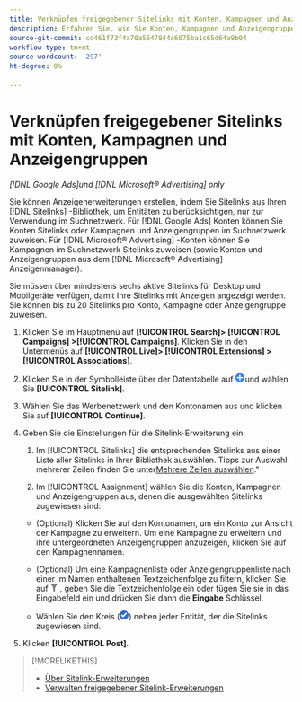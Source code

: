 ```yaml
---
title: Verknüpfen freigegebener Sitelinks mit Konten, Kampagnen und Anzeigengruppen
description: Erfahren Sie, wie Sie Konten, Kampagnen und Anzeigengruppen freigegebene Sitelink-Erweiterungen zuweisen.
source-git-commit: cd461f73f4a70a5647844a6075ba1c65d64a9b04
workflow-type: tm+mt
source-wordcount: '297'
ht-degree: 0%

---
```


# Verknüpfen freigegebener Sitelinks mit Konten, Kampagnen und Anzeigengruppen

*[!DNL Google Ads]und [!DNL Microsoft® Advertising] only*

Sie können Anzeigenerweiterungen erstellen, indem Sie Sitelinks aus Ihren [!DNL Sitelinks] -Bibliothek, um Entitäten zu berücksichtigen, nur zur Verwendung im Suchnetzwerk. Für [!DNL Google Ads] Konten können Sie Konten Sitelinks oder Kampagnen und Anzeigengruppen im Suchnetzwerk zuweisen. Für [!DNL Microsoft® Advertising] -Konten können Sie Kampagnen im Suchnetzwerk Sitelinks zuweisen (sowie Konten und Anzeigengruppen aus dem [!DNL Microsoft® Advertising] Anzeigenmanager).

Sie müssen über mindestens sechs aktive Sitelinks für Desktop und Mobilgeräte verfügen, damit Ihre Sitelinks mit Anzeigen angezeigt werden. Sie können bis zu 20 Sitelinks pro Konto, Kampagne oder Anzeigengruppe zuweisen.

1. Klicken Sie im Hauptmenü auf **[!UICONTROL Search]> [!UICONTROL Campaigns] >[!UICONTROL Campaigns]**. Klicken Sie in den Untermenüs auf **[!UICONTROL Live]> [!UICONTROL Extensions] >[!UICONTROL Associations]**.

1. Klicken Sie in der Symbolleiste über der Datentabelle auf ![Erstellen](/help/search-social-commerce/assets/add.png "Erstellen")und wählen Sie **[!UICONTROL Sitelink]**.

1. Wählen Sie das Werbenetzwerk und den Kontonamen aus und klicken Sie auf **[!UICONTROL Continue]**.

1. Geben Sie die Einstellungen für die Sitelink-Erweiterung ein:

   1. Im [!UICONTROL Sitelinks] die entsprechenden Sitelinks aus einer Liste aller Sitelinks in Ihrer Bibliothek auswählen.
   Tipps zur Auswahl mehrerer Zeilen finden Sie unter[Mehrere Zeilen auswählen](/help/search-social-commerce/common-tasks/navigation-editing-selection/multiple-rows-select.md).&quot;

   1. Im [!UICONTROL Assignment] wählen Sie die Konten, Kampagnen und Anzeigengruppen aus, denen die ausgewählten Sitelinks zugewiesen sind:
   * (Optional) Klicken Sie auf den Kontonamen, um ein Konto zur Ansicht der Kampagne zu erweitern. Um eine Kampagne zu erweitern und ihre untergeordneten Anzeigengruppen anzuzeigen, klicken Sie auf den Kampagnennamen.

   * (Optional) Um eine Kampagnenliste oder Anzeigengruppenliste nach einer im Namen enthaltenen Textzeichenfolge zu filtern, klicken Sie auf ![Filter](/help/search-social-commerce/assets/filter.png "Filter") , geben Sie die Textzeichenfolge ein oder fügen Sie sie in das Eingabefeld ein und drücken Sie dann die **Eingabe** Schlüssel.

   * Wählen Sie den Kreis (![Auswählen](/help/search-social-commerce/assets/include.png "Auswählen")) neben jeder Entität, der die Sitelinks zugewiesen sind.



1. Klicken **[!UICONTROL Post]**.

>[!MORELIKETHIS]
>
>* [Über Sitelink-Erweiterungen](sitelink-extension-about.md)
>* [Verwalten freigegebener Sitelink-Erweiterungen](sitelink-extension-manage.md)

